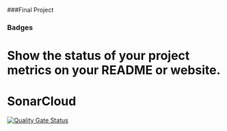 ###Final Project


### Badges
# Show the status of your project metrics on your README or website.
# SonarCloud
[![Quality Gate Status](https://sonarcloud.io/api/project_badges/measure?project=fs7-final-project&metric=alert_status)](https://sonarcloud.io/dashboard?id=fs7-final-project)
